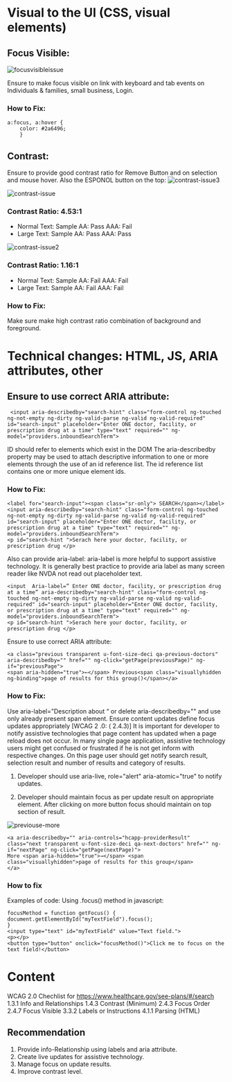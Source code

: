 # Visual to the UI (CSS, visual elements)
   ## Focus Visible:
  ![focusvisibleissue](https://cloud.githubusercontent.com/assets/17002788/25632808/eca5eb68-2f29-11e7-8af1-0133bd0e3f66.PNG)

Ensure to make focus visible on link with keyboard and tab events on      Individuals & families, small business, Login.
### How to Fix:
```
a:focus, a:hover {
    color: #2a6496;
    }
```
## Contrast:  
Ensure to provide good contrast ratio for Remove Button and on selection and mouse hover. Also the ESPONOL button on the top:
![contrast-issue3](https://cloud.githubusercontent.com/assets/17002788/25634108/43a47b32-2f2e-11e7-9cf7-56ad372496ff.PNG)

 ![contrast-issue](https://cloud.githubusercontent.com/assets/17002788/25634158/6910ea64-2f2e-11e7-956b-0913d0f975f4.PNG)

### Contrast Ratio: 4.53:1
* Normal Text: Sample
AA: Pass
AAA: Fail
* Large Text: Sample
AA: Pass
AAA: Pass


![contrast-issue2](https://cloud.githubusercontent.com/assets/17002788/25634512/c9eed3f4-2f2f-11e7-8573-cf3110fe49bf.PNG)


### Contrast Ratio: 1.16:1
* Normal Text: Sample
AA: Fail
AAA: Fail
* Large Text: Sample
 AA: Fail
 AAA: Fail


 
### How to Fix: 
  Make sure make high contrast ratio combination of background and foreground.  



# Technical changes: HTML, JS, ARIA attributes, other
 ## Ensure to use correct ARIA attribute:
```
 <input aria-describedby="search-hint" class="form-control ng-touched ng-not-empty ng-dirty ng-valid-parse ng-valid ng-valid-required" id="search-input" placeholder="Enter ONE doctor, facility, or prescription drug at a time" type="text" required="" ng-model="providers.inboundSearchTerm">
```

ID should refer to elements which exist in the DOM
The aria-describedby property may be used to attach descriptive information to one or more elements through the use of an id reference list. The id reference list contains one or more unique element ids.
### How to Fix: 
```
<label for="search-input"><span class="sr-only"> SEARCH</span></label> 
<input aria-describedby="search-hint" class="form-control ng-touched ng-not-empty ng-dirty ng-valid-parse ng-valid ng-valid-required" id="search-input" placeholder="Enter ONE doctor, facility, or prescription drug at a time" type="text" required="" ng-model="providers.inboundSearchTerm">
<p id="search-hint ">Serach here your doctor, facility, or prescription drug </p>
```
Also can provide aria-label: aria-label is more helpful to support assistive technology. It is generally best practice to provide aria label as many screen reader like NVDA not read out placeholder text. 
```
<input  Aria-label=” Enter ONE doctor, facility, or prescription drug at a time” aria-describedby="search-hint" class="form-control ng-touched ng-not-empty ng-dirty ng-valid-parse ng-valid ng-valid-required" id="search-input" placeholder="Enter ONE doctor, facility, or prescription drug at a time" type="text" required="" ng-model="providers.inboundSearchTerm">
<p id="search-hint ">Serach here your doctor, facility, or prescription drug </p> 
```

Ensure to use correct ARIA attribute:
```
<a class="previous transparent u-font-size-deci qa-previous-doctors" aria-describedby="" href="" ng-click="getPage(previousPage)" ng-if="previousPage">
<span aria-hidden="true">←</span> Previous<span class="visuallyhidden ng-binding">page of results for this group()</span></a>
```

### How to Fix: 
Use aria-label=”Description about “ or delete aria-describedby=""  and use only already present span element. 
Ensure content updates define focus updates appropriately   [WCAG 2 .0: ( 2.4.3)] 
It is important for developer to notify assistive technologies that page content has updated when a page reload does not occur. In many single page application, assistive technology users might get confused or frustrated if he is not get inform with respective changes. 
On this page user should get notify search result, selection result and number of results and category of results. 
1.	Developer should use aria-live, role="alert" aria-atomic="true" to notify updates.

2.	Developer should maintain focus as per update result on appropriate element.
After clicking on more button focus should maintain on top section of result. 

 ![previouse-more](https://cloud.githubusercontent.com/assets/17002788/25634559/ee399442-2f2f-11e7-8d51-135711f2630a.PNG)

```
<a aria-describedby="" aria-controls="hcapp-providerResult" class="next transparent u-font-size-deci qa-next-doctors" href="" ng-if="nextPage" ng-click="getPage(nextPage)">
More <span aria-hidden="true">→</span> <span class="visuallyhidden">page of results for this group</span>
</a>
```
### How to fix
  Examples of code:
              Using .focus() method in javascript:
```
focusMethod = function getFocus() {           document.getElementById("myTextField").focus();
}
<input type="text" id="myTextField" value="Text field.">
<p></p>
<button type="button" onclick="focusMethod()">Click me to focus on the text field!</button>

```

# Content

WCAG 2.0 Chechlist  for  https://www.healthcare.gov/see-plans/#/search
1.3.1 Info and Relationships
1.4.3 Contrast (Minimum)
2.4.3 Focus Order
2.4.7 Focus Visible
3.3.2 Labels or Instructions
4.1.1 Parsing (HTML)

## Recommendation
1.	Provide info-Relationship using labels and aria attribute.
2.	Create live updates for assistive technology.
3.	Manage focus on update results. 
4.	Improve contrast level. 
